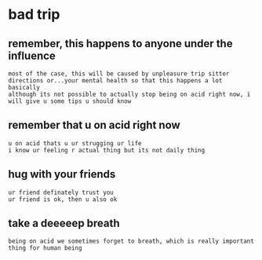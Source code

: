 # bad trip


## remember, this happens to anyone under the influence
    most of the case, this will be caused by unpleasure trip sitter directions or...your mental health so that this happens a lot basically
    although its not possible to actually stop being on acid right now, i will give u some tips u should know

## remember that u on acid right now
    u on acid thats u ur strugging ur life
    i know ur feeling r actual thing but its not daily thing

## hug with your friends
    ur friend definately trust you
    ur friend is ok, then u also ok

## take a deeeeep breath
    being on acid we sometimes forget to breath, which is really important thing for human being
